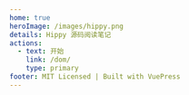 ```yaml
---
home: true
heroImage: /images/hippy.png
details: Hippy 源码阅读笔记
actions:
  - text: 开始
    link: /dom/
    type: primary
footer: MIT Licensed | Built with VuePress
---
```

